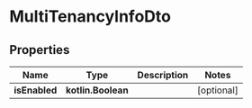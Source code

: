 
# MultiTenancyInfoDto

## Properties
Name | Type | Description | Notes
------------ | ------------- | ------------- | -------------
**isEnabled** | **kotlin.Boolean** |  |  [optional]



